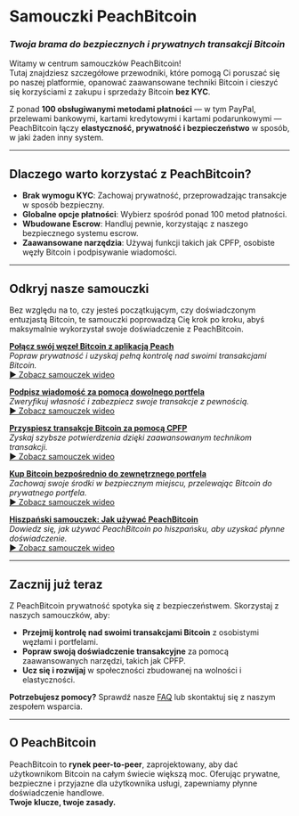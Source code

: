 # **Samouczki PeachBitcoin**  
### *Twoja brama do bezpiecznych i prywatnych transakcji Bitcoin*

Witamy w centrum samouczków PeachBitcoin!  
Tutaj znajdziesz szczegółowe przewodniki, które pomogą Ci poruszać się po naszej platformie, opanować zaawansowane techniki Bitcoin i cieszyć się korzyściami z zakupu i sprzedaży Bitcoin **bez KYC**.

Z ponad **100 obsługiwanymi metodami płatności** — w tym PayPal, przelewami bankowymi, kartami kredytowymi i kartami podarunkowymi — PeachBitcoin łączy **elastyczność, prywatność i bezpieczeństwo** w sposób, w jaki żaden inny system.

---

## Dlaczego warto korzystać z PeachBitcoin?
- **Brak wymogu KYC**: Zachowaj prywatność, przeprowadzając transakcje w sposób bezpieczny.  
- **Globalne opcje płatności**: Wybierz spośród ponad 100 metod płatności.  
- **Wbudowane Escrow**: Handluj pewnie, korzystając z naszego bezpiecznego systemu escrow.  
- **Zaawansowane narzędzia**: Używaj funkcji takich jak CPFP, osobiste węzły Bitcoin i podpisywanie wiadomości.

---

## Odkryj nasze samouczki

Bez względu na to, czy jesteś początkującym, czy doświadczonym entuzjastą Bitcoin, te samouczki poprowadzą Cię krok po kroku, abyś maksymalnie wykorzystał swoje doświadczenie z PeachBitcoin.

**[Połącz swój węzeł Bitcoin z aplikacją Peach](../btcnode-to-peachapp)**  
   *Popraw prywatność i uzyskaj pełną kontrolę nad swoimi transakcjami Bitcoin.*  
   [▶ Zobacz samouczek wideo](https://www.youtube.com/watch?v=xtvq2i3mIYg)

**[Podpisz wiadomość za pomocą dowolnego portfela](../sign-message)**  
   *Zweryfikuj własność i zabezpiecz swoje transakcje z pewnością.*  
   [▶ Zobacz samouczek wideo](https://www.youtube.com/watch?v=xgewSfhLgtY)

**[Przyspiesz transakcje Bitcoin za pomocą CPFP](../accelerate-using-cpfp)**  
   *Zyskaj szybsze potwierdzenia dzięki zaawansowanym technikom transakcji.*  
   [▶ Zobacz samouczek wideo](https://www.youtube.com/watch?v=24OtQkL0CxU)

**[Kup Bitcoin bezpośrednio do zewnętrznego portfela](../peachbitcoin-wallet)**  
   *Zachowaj swoje środki w bezpiecznym miejscu, przelewając Bitcoin do prywatnego portfela.*  
   [▶ Zobacz samouczek wideo](https://www.youtube.com/watch?v=d3STuVfFWfQ)

**[Hiszpański samouczek: Jak używać PeachBitcoin](../peachbitcoin-in-spanish)**  
   *Dowiedz się, jak używać PeachBitcoin po hiszpańsku, aby uzyskać płynne doświadczenie.*  
   [▶ Zobacz samouczek wideo](https://www.youtube.com/watch?v=sVwSzTVIe6s)

---

## **Zacznij już teraz**  

Z PeachBitcoin prywatność spotyka się z bezpieczeństwem. Skorzystaj z naszych samouczków, aby:  
- **Przejmij kontrolę nad swoimi transakcjami Bitcoin** z osobistymi węzłami i portfelami.  
- **Popraw swoją doświadczenie transakcyjne** za pomocą zaawansowanych narzędzi, takich jak CPFP.  
- **Ucz się i rozwijaj** w społeczności zbudowanej na wolności i elastyczności.

**Potrzebujesz pomocy?** Sprawdź nasze [FAQ](https://peachbitcoin.com/faqhome) lub skontaktuj się z naszym zespołem wsparcia.

---

## **O PeachBitcoin**  

PeachBitcoin to **rynek peer-to-peer**, zaprojektowany, aby dać użytkownikom Bitcoin na całym świecie większą moc. Oferując prywatne, bezpieczne i przyjazne dla użytkownika usługi, zapewniamy płynne doświadczenie handlowe.  
**Twoje klucze, twoje zasady.**
